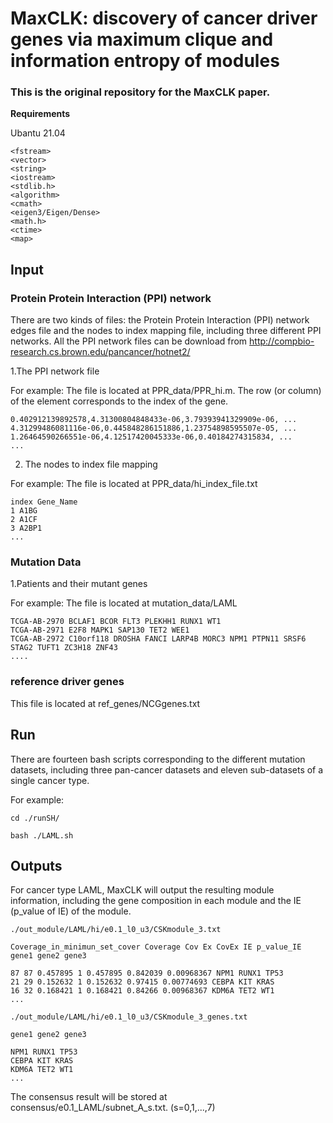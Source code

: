 # MaxCLK: discovery of cancer driver genes via maximum clique and information entropy of modules


### This is the original repository for the MaxCLK paper. 

**Requirements**

Ubantu 21.04

```
<fstream>
<vector>
<string>
<iostream>
<stdlib.h>
<algorithm>
<cmath>
<eigen3/Eigen/Dense>
<math.h>
<ctime>
<map>
```

## **Input**

### Protein Protein Interaction (PPI) network

There are two kinds of files: the Protein Protein Interaction (PPI) network edges file and the nodes to index mapping file, including three different PPI networks. All the PPI network files can be download from http://compbio-research.cs.brown.edu/pancancer/hotnet2/

1.The PPI network file

For example:
The file is located at PPR_data/PPR_hi.m. The row (or column) of the element corresponds to the index of the gene.

```
0.402912139892578,4.31300804848433e-06,3.79393941329909e-06, ...
4.31299486081116e-06,0.445848286151886,1.23754898595507e-05, ...
1.26464590266551e-06,4.12517420045333e-06,0.40184274315834, ...
...
```

2. The nodes to index file mapping

For example:
The file is located at PPR_data/hi_index_file.txt
```
index Gene_Name
1 A1BG
2 A1CF
3 A2BP1
...
```

### Mutation Data

1.Patients and their mutant genes

For example:
The file is located at mutation_data/LAML

```
TCGA-AB-2970 BCLAF1 BCOR FLT3 PLEKHH1 RUNX1 WT1
TCGA-AB-2971 E2F8 MAPK1 SAP130 TET2 WEE1
TCGA-AB-2972 C10orf118 DROSHA FANCI LARP4B MORC3 NPM1 PTPN11 SRSF6 STAG2 TUFT1 ZC3H18 ZNF43
....
```

### reference driver genes

This file is located at ref_genes/NCGgenes.txt


## **Run**

There are fourteen bash scripts corresponding to the different mutation datasets, including three pan-cancer datasets and eleven sub-datasets of a single cancer type.

For example:

```
cd ./runSH/

bash ./LAML.sh
```

## **Outputs**

For cancer type LAML, MaxCLK will output the resulting module information, including the gene composition in each module and the IE (p_value of IE) of the module.

```
./out_module/LAML/hi/e0.1_l0_u3/CSKmodule_3.txt

Coverage_in_minimun_set_cover Coverage Cov Ex CovEx IE p_value_IE gene1 gene2 gene3

87 87 0.457895 1 0.457895 0.842039 0.00968367 NPM1 RUNX1 TP53
21 29 0.152632 1 0.152632 0.97415 0.00774693 CEBPA KIT KRAS
16 32 0.168421 1 0.168421 0.84266 0.00968367 KDM6A TET2 WT1
...
```

```
./out_module/LAML/hi/e0.1_l0_u3/CSKmodule_3_genes.txt

gene1 gene2 gene3

NPM1 RUNX1 TP53
CEBPA KIT KRAS
KDM6A TET2 WT1
...
```

The consensus result will be stored at consensus/e0.1_LAML/subnet_A_s.txt. (s=0,1,...,7)
